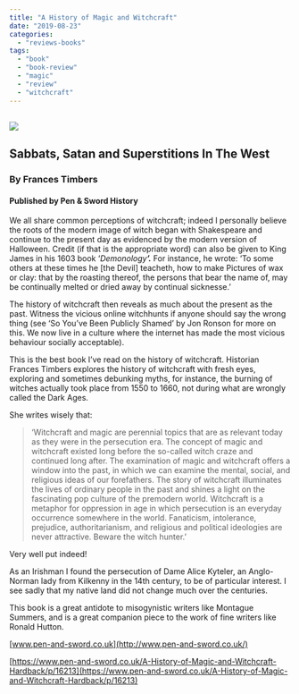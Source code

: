```yaml
---
title: "A History of Magic and Witchcraft"
date: "2019-08-23"
categories: 
  - "reviews-books"
tags: 
  - "book"
  - "book-review"
  - "magic"
  - "review"
  - "witchcraft"
---
```


## ![](https://www.hellbound.ca/wp-content/uploads/2019/08/A-History-of-Magic-and-Witchcraft-Sabbats-Satan-and-Superstitions-In-The-West.jpg)

## Sabbats, Satan and Superstitions In The West

### By Frances Timbers

#### Published by Pen & Sword History

We all share common perceptions of witchcraft; indeed I personally believe the roots of the modern image of witch began with Shakespeare and continue to the present day as evidenced by the modern version of Halloween. Credit (if that is the appropriate word) can also be given to King James in his 1603 book ‘_Demonology_**_’._** For instance, he wrote: ‘To some others at these times he \[the Devil\] teacheth, how to make Pictures of wax or clay: that by the roasting thereof, the persons that bear the name of, may be continually melted or dried away by continual sicknesse.’

The history of witchcraft then reveals as much about the present as the past. Witness the vicious online witchhunts if anyone should say the wrong thing (see ‘So You’ve Been Publicly Shamed’ by Jon Ronson for more on this. We now live in a culture where the internet has made the most vicious behaviour socially acceptable).

This is the best book I’ve read on the history of witchcraft. Historian Frances Timbers explores the history of witchcraft with fresh eyes, exploring and sometimes debunking myths, for instance, the burning of witches actually took place from 1550 to 1660, not during what are wrongly called the Dark Ages.

She writes wisely that:

> ‘Witchcraft and magic are perennial topics that are as relevant today as they were in the persecution era. The concept of magic and witchcraft existed long before the so-called witch craze and continued long after. The examination of magic and witchcraft offers a window into the past, in which we can examine the mental, social, and religious ideas of our forefathers. The story of witchcraft illuminates the lives of ordinary people in the past and shines a light on the fascinating pop culture of the premodern world. Witchcraft is a metaphor for oppression in age in which persecution is an everyday occurrence somewhere in the world. Fanaticism, intolerance, prejudice, authoritarianism, and religious and political ideologies are never attractive. Beware the witch hunter.’

Very well put indeed!

As an Irishman I found the persecution of Dame Alice Kyteler, an Anglo-Norman lady from Kilkenny in the 14th century, to be of particular interest. I see sadly that my native land did not change much over the centuries.

This book is a great antidote to misogynistic writers like Montague Summers, and is a great companion piece to the work of fine writers like Ronald Hutton.

[www.pen-and-sword.co.uk](http://www.pen-and-sword.co.uk/)

[https://www.pen-and-sword.co.uk/A-History-of-Magic-and-Witchcraft-Hardback/p/16213](https://www.pen-and-sword.co.uk/A-History-of-Magic-and-Witchcraft-Hardback/p/16213)
